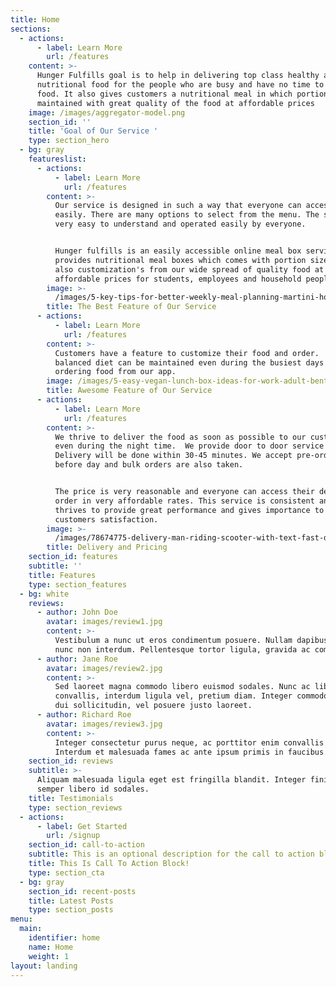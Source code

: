 ```yaml
---
title: Home
sections:
  - actions:
      - label: Learn More
        url: /features
    content: >-
      Hunger Fulfills goal is to help in delivering top class healthy and
      nutritional food for the people who are busy and have no time to prepare
      food. It also gives customers a nutritional meal in which portion size is
      maintained with great quality of the food at affordable prices
    image: /images/aggregator-model.png
    section_id: ''
    title: 'Goal of Our Service '
    type: section_hero
  - bg: gray
    featureslist:
      - actions:
          - label: Learn More
            url: /features
        content: >-
          Our service is designed in such a way that everyone can access it
          easily. There are many options to select from the menu. The service is
          very easy to understand and operated easily by everyone.


          Hunger fulfills is an easily accessible online meal box service that
          provides nutritional meal boxes which comes with portion sizes and
          also customization's from our wide spread of quality food at very
          affordable prices for students, employees and household people.
        image: >-
          /images/5-key-tips-for-better-weekly-meal-planning-martini-house-martinihouse_com.png
        title: The Best Feature of Our Service
      - actions:
          - label: Learn More
            url: /features
        content: >-
          Customers have a feature to customize their food and order.  A
          balanced diet can be maintained even during the busiest days by
          ordering food from our app.
        image: /images/5-easy-vegan-lunch-box-ideas-for-work-adult-bento-.jpg
        title: Awesome Feature of Our Service
      - actions:
          - label: Learn More
            url: /features
        content: >-
          We thrive to deliver the food as soon as possible to our customers
          even during the night time.  We provide door to door service only.
          Delivery will be done within 30-45 minutes. We accept pre-orders on
          before day and bulk orders are also taken.


          The price is very reasonable and everyone can access their desired
          order in very affordable rates. This service is consistent and also
          thrives to provide great performance and gives importance to the
          customers satisfaction.
        image: >-
          /images/78674775-delivery-man-riding-scooter-with-text-fast-delivery-vector.jpg
        title: Delivery and Pricing
    section_id: features
    subtitle: ''
    title: Features
    type: section_features
  - bg: white
    reviews:
      - author: John Doe
        avatar: images/review1.jpg
        content: >-
          Vestibulum a nunc ut eros condimentum posuere. Nullam dapibus quis
          nunc non interdum. Pellentesque tortor ligula, gravida ac commodo eu.
      - author: Jane Roe
        avatar: images/review2.jpg
        content: >-
          Sed laoreet magna commodo libero euismod sodales. Nunc ac libero
          convallis, interdum ligula vel, pretium diam. Integer commodo sem at
          dui sollicitudin, vel posuere justo laoreet.
      - author: Richard Roe
        avatar: images/review3.jpg
        content: >-
          Integer consectetur purus neque, ac porttitor enim convallis vitae.
          Interdum et malesuada fames ac ante ipsum primis in faucibus.
    section_id: reviews
    subtitle: >-
      Aliquam malesuada ligula eget est fringilla blandit. Integer finibus
      semper libero id sodales. 
    title: Testimonials
    type: section_reviews
  - actions:
      - label: Get Started
        url: /signup
    section_id: call-to-action
    subtitle: This is an optional description for the call to action block.
    title: This Is Call To Action Block!
    type: section_cta
  - bg: gray
    section_id: recent-posts
    title: Latest Posts
    type: section_posts
menu:
  main:
    identifier: home
    name: Home
    weight: 1
layout: landing
---
```


